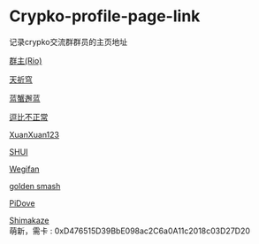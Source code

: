 # Crypko-profile-page-link
记录crypko交流群群员的主页地址

[群主(Rio)](https://crypko.ai/#/profile/0xCE25087Bd9CCf4b2fe4c03f55721950e2723537c)

[天祈穹](https://crypko.ai/#/profile/0x4B5851e4a5d868AB1Da1b93Beb4a2644ea662225)

[蓝蟹邂蓝](https://crypko.ai/#/profile/0x0E5C25aBbb0FaC2673F08C628815B074B4f48a18)

[逗比不正常](https://crypko.ai/#/profile/0xd2c1eacd7ef5917ee50812e04a9a660c939ed776)

[XuanXuan123](https://crypko.ai/#/profile/0x855a36b89170082bb44039fff58e5472279df48e)

[SHUI](https://crypko.ai/#/profile/0x4bba2bc7bc4ea0f66374b166448e3be7b9815589)

[Wegifan](https://crypko.ai/#/profile/0x3db2468271298749929b0c4aa42cc4ca9722716a)

[golden smash](https://crypko.ai/#/profile/0x842c994519b31b0303ef62564390bddf7dc77271)

[PiDove](https://crypko.ai/#/profile/0xA0623311ED7165A3EaEbBC6da87f517AedA47541)

[Shimakaze](https://crypko.ai/#/profile/0xD476515D39BbE098ac2C6a0A11c2018c03D27D20)  
萌新，需卡 : 0xD476515D39BbE098ac2C6a0A11c2018c03D27D20

